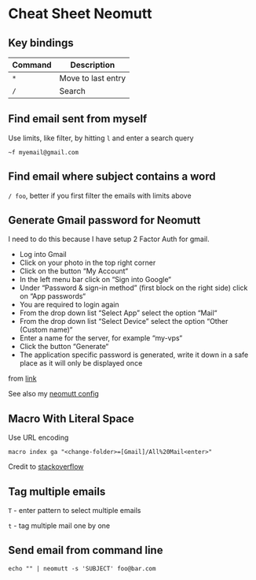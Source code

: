 # Cheat Sheet Neomutt

## Key bindings

| Command | Description |
| ------ | ------ |
| `*`   | Move to last entry   |
| `/`   | Search  |


## Find email sent from myself

Use limits, like filter, by hitting `l` and enter a search query

`~f myemail@gmail.com`

## Find email where subject contains a word

`/ foo`, better if you first filter the emails with limits above

## Generate Gmail password for Neomutt

I need to do this because I have setup 2 Factor Auth for gmail.

- Log into Gmail
- Click on your photo in the top right corner
- Click on the button “My Account“
- In the left menu bar click on “Sign into Google“
- Under “Password & sign-in method” (first block on the right side) click on “App passwords“
- You are required to login again
- From the drop down list “Select App” select the option “Mail“
- From the drop down list “Select Device” select the option “Other (Custom name)“
- Enter a name for the server, for example “my-vps“
- Click the button “Generate“
- The application specific password is generated, write it down in a safe place as it will only be displayed once

from [link](https://nidkil.me/2018/01/18/setting-up-mutt-to-send-mail-using-gmail-with-2fa-set/)

See also my [neomutt config](https://github.com/ynotstartups/dotfiles/blob/main/.neomutt_config)


## Macro With Literal Space

Use URL encoding

`macro index ga "<change-folder>=[Gmail]/All%20Mail<enter>"`

Credit to [stackoverflow](https://stackoverflow.com/a/14779416)

## Tag multiple emails

`T` - enter pattern to select multiple emails

`t` - tag multiple mail one by one

## Send email from command line

`echo "" | neomutt -s 'SUBJECT' foo@bar.com` 
